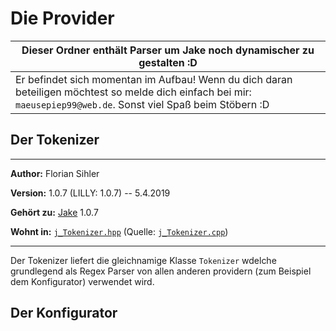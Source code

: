 # Die Provider
| Dieser Ordner enthält Parser um Jake noch dynamischer zu gestalten :D |
| --- |
| Er befindet sich momentan im Aufbau! Wenn du dich daran beteiligen möchtest so melde dich einfach bei mir: `maeusepiep99@web.de`. Sonst viel Spaß beim Stöbern :D|

## Der Tokenizer

-----

**Author:** Florian Sihler

**Version:** 1.0.7 (LILLY: 1.0.7) -- 5.4.2019

**Gehört zu:** [Jake](../../README.md) 1.0.7

**Wohnt in:** [`j_Tokenizer.hpp`](j_Tokenizer.hpp) (Quelle: [`j_Tokenizer.cpp`](j_Tokenizer.cpp))

----

Der Tokenizer liefert die gleichnamige Klasse `Tokenizer` wdelche grundlegend als Regex Parser von allen anderen
providern (zum Beispiel dem Konfigurator) verwendet wird.


## Der Konfigurator
